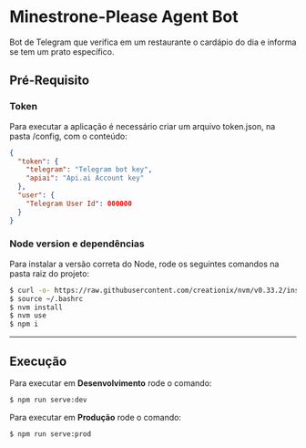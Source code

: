 # Minestrone-Please Agent Bot

Bot de Telegram que verifica em um restaurante o cardápio do dia e informa se tem um prato específico.


## Pré-Requisito

### Token

Para executar a aplicação é necessário criar um arquivo token.json, na pasta /config, com o conteúdo:

```json
{
  "token": {
    "telegram": "Telegram bot key",
    "apiai": "Api.ai Account key"
  },
  "user": {
    "Telegram User Id": 000000
  }
}
```

### Node version e dependências

Para instalar a versão correta do Node, rode os seguintes comandos na pasta raiz do projeto:

```bash
$ curl -o- https://raw.githubusercontent.com/creationix/nvm/v0.33.2/install.sh | bash
$ source ~/.bashrc
$ nvm install
$ nvm use
$ npm i
```

---

## Execução

Para executar em **Desenvolvimento** rode o comando:

```bash
$ npm run serve:dev
```

Para executar em **Produção** rode o comando:

```bash
$ npm run serve:prod
```
